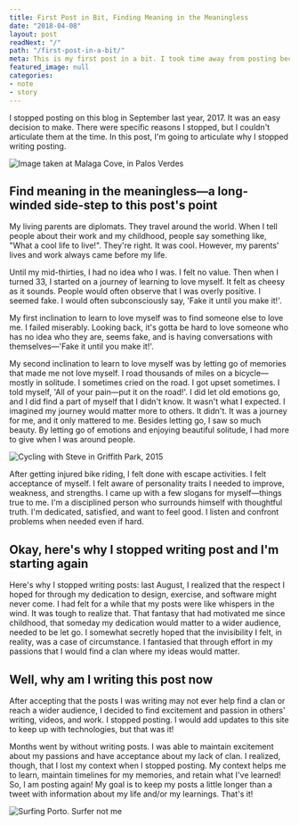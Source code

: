 ```yaml
---
title: First Post in Bit, Finding Meaning in the Meaningless
date: "2018-04-08"
layout: post
readNext: "/"
path: "/first-post-in-a-bit/"
meta: This is my first post in a bit. I took time away from posting because I realized that posts of value take time. I've had things to say in the past few month but was lacking clarity
featured_image: null
categories:
- note
- story
---
```


I stopped posting on this blog in September last year, 2017. It was an easy decision to make. There were specific reasons I stopped, but I couldn't articulate them at the time. In this post, I'm going to articulate why I stopped writing posting.

![Image taken at Malaga Cove, in Palos Verdes](https://yowainwright.imgix.net/first-post-in-a-bit/cool-waters.jpg)

## Find meaning in the meaningless—a long-winded side-step to this post's point

My living parents are diplomats. They travel around the world. When I tell people about their work and my childhood, people say something like, "What a cool life to live!". They're right. It was cool. However, my parents' lives and work always came before my life.

Until my mid-thirties, I had no idea who I was. I felt no value. Then when I turned 33, I started on a journey of learning to love myself. It felt as cheesy as it sounds. People would often observe that I was overly positive. I seemed fake. I would often subconsciously say, 'Fake it until you make it!'.

My first inclination to learn to love myself was to find someone else to love me. I failed miserably. Looking back, it's gotta be hard to love someone who has no idea who they are, seems fake, and is having conversations with themselves—'Fake it until you make it!'.

My second inclination to learn to love myself was by letting go of memories that made me not love myself. I road thousands of miles on a bicycle—mostly in solitude. I sometimes cried on the road. I got upset sometimes. I told myself, 'All of your pain—put it on the road!'. I did let old emotions go, and I did find a part of myself that I didn't know. It wasn't what I expected. I imagined my journey would matter more to others. It didn't. It was a journey for me, and it only mattered to me. Besides letting go, I saw so much beauty. By letting go of emotions and enjoying beautiful solitude, I had more to give when I was around people.

![Cycling with Steve in Griffith Park, 2015](https://yowainwright.imgix.net/first-post-in-a-bit/cycling-with-steve-2015.jpg)

After getting injured bike riding, I felt done with escape activities. I felt acceptance of myself. I felt aware of personality traits I needed to improve, weakness, and strengths. I came up with a few slogans for myself—things true to me. I'm a disciplined person who surrounds himself with thoughtful truth. I'm dedicated, satisfied, and want to feel good. I listen and confront problems when needed even if hard.

## Okay, here's why I stopped writing post and I'm starting again

Here's why I stopped writing posts: last August, I realized that the respect I hoped for through my dedication to design, exercise, and software might never come. I had felt for a while that my posts were like whispers in the wind. It was tough to realize that. That fantasy that had motivated me since childhood, that someday my dedication would matter to a wider audience, needed to be let go. I somewhat secretly hoped that the invisibility I felt, in reality, was a case of circumstance. I fantasied that through effort in my passions that I would find a clan where my ideas would matter.

## Well, why am I writing this post now

After accepting that the posts I was writing may not ever help find a clan or reach a wider audience, I decided to find excitement and passion in others' writing, videos, and work. I stopped posting. I would add updates to this site to keep up with technologies, but that was it!

Months went by without writing posts. I was able to maintain excitement about my passions and have acceptance about my lack of clan. I realized, though, that I lost my context when I stopped posting. My context helps me to learn, maintain timelines for my memories, and retain what I've learned! So, I am posting again! My goal is to keep my posts a little longer than a tweet with information about my life and/or my learnings. That's it!

![Surfing Porto. Surfer not me](https://yowainwright.imgix.net/first-post-in-a-bit/surfin-el-porto.jpg)
